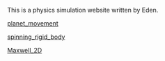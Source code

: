 This is a physics simulation website written by Eden.

[planet_movement][1]

[spinning_rigid_body][2]

[Maxwell_2D][3]


  [1]: planet_movement/physics.html


  [2]: spinning_rigid_body/physics.html


  [3]: Maxwell_2D/physics.html
